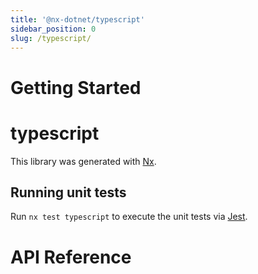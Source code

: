 ```yaml
---
title: '@nx-dotnet/typescript'
sidebar_position: 0
slug: /typescript/
---
```


# Getting Started

# typescript

This library was generated with [Nx](https://nx.dev).

## Running unit tests

Run `nx test typescript` to execute the unit tests via [Jest](https://jestjs.io).

# API Reference
